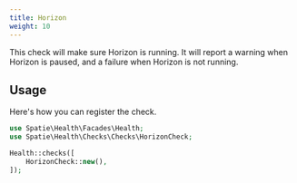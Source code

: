 ```yaml
---
title: Horizon
weight: 10
---
```


This check will make sure Horizon is running.  It will report a warning when Horizon is paused, and a failure when Horizon is not running.

## Usage

Here's how you can register the check.

```php
use Spatie\Health\Facades\Health;
use Spatie\Health\Checks\Checks\HorizonCheck;

Health::checks([
    HorizonCheck::new(),
]);
```
